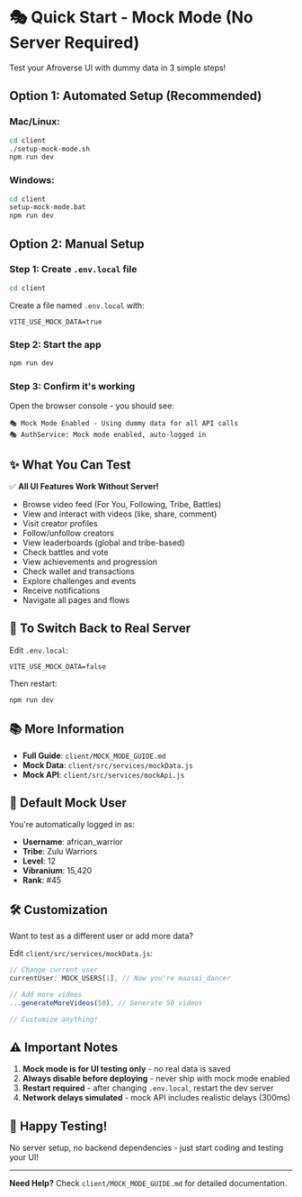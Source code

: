 # 🎭 Quick Start - Mock Mode (No Server Required)

Test your Afroverse UI with dummy data in 3 simple steps!

## Option 1: Automated Setup (Recommended)

### Mac/Linux:
```bash
cd client
./setup-mock-mode.sh
npm run dev
```

### Windows:
```cmd
cd client
setup-mock-mode.bat
npm run dev
```

## Option 2: Manual Setup

### Step 1: Create `.env.local` file
```bash
cd client
```

Create a file named `.env.local` with:
```env
VITE_USE_MOCK_DATA=true
```

### Step 2: Start the app
```bash
npm run dev
```

### Step 3: Confirm it's working
Open the browser console - you should see:
```
🎭 Mock Mode Enabled - Using dummy data for all API calls
🎭 AuthService: Mock mode enabled, auto-logged in
```

## ✨ What You Can Test

✅ **All UI Features Work Without Server!**

- Browse video feed (For You, Following, Tribe, Battles)
- View and interact with videos (like, share, comment)
- Visit creator profiles
- Follow/unfollow creators
- View leaderboards (global and tribe-based)
- Check battles and vote
- View achievements and progression
- Check wallet and transactions
- Explore challenges and events
- Receive notifications
- Navigate all pages and flows

## 🔄 To Switch Back to Real Server

Edit `.env.local`:
```env
VITE_USE_MOCK_DATA=false
```

Then restart:
```bash
npm run dev
```

## 📚 More Information

- **Full Guide**: `client/MOCK_MODE_GUIDE.md`
- **Mock Data**: `client/src/services/mockData.js`
- **Mock API**: `client/src/services/mockApi.js`

## 🎯 Default Mock User

You're automatically logged in as:
- **Username**: african_warrior
- **Tribe**: Zulu Warriors
- **Level**: 12
- **Vibranium**: 15,420
- **Rank**: #45

## 🛠️ Customization

Want to test as a different user or add more data?

Edit `client/src/services/mockData.js`:
```javascript
// Change current user
currentUser: MOCK_USERS[1], // Now you're maasai_dancer

// Add more videos
...generateMoreVideos(50), // Generate 50 videos

// Customize anything!
```

## ⚠️ Important Notes

1. **Mock mode is for UI testing only** - no real data is saved
2. **Always disable before deploying** - never ship with mock mode enabled
3. **Restart required** - after changing `.env.local`, restart the dev server
4. **Network delays simulated** - mock API includes realistic delays (300ms)

## 🎉 Happy Testing!

No server setup, no backend dependencies - just start coding and testing your UI!

---

**Need Help?** Check `client/MOCK_MODE_GUIDE.md` for detailed documentation.

